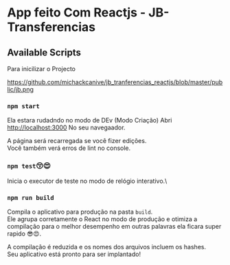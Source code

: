 # App feito Com Reactjs - JB-Transferencias


## Available Scripts

Para inicilizar o Projecto

https://github.com/michackcanive/jb_tranferencias_reactjs/blob/master/public/jb.png

### `npm start`

Ela estara rudadndo no modo de DEv (Modo Criação)
Abri [http://localhost:3000](http://localhost:3000) No seu navegaador.

A página será recarregada se você fizer edições.\
Você também verá erros de lint no console.

### `npm test`😚😍

Inicia o executor de teste no modo de relógio interativo.\

### `npm run build`

Compila o aplicativo para produção na pasta `build`.\
Ele agrupa corretamente o React no modo de produção e otimiza a compilação para o melhor desempenho em outras palavras ela ficara super rapido 😎😍.



A compilação é reduzida e os nomes dos arquivos incluem os hashes.\
Seu aplicativo está pronto para ser implantado!


